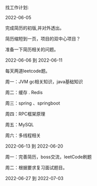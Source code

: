 

找工作计划:



2022-06-05 

完成简历的初版,并对外透出。

简历缩短到一页，项目的双中心项目？


准备一下简历相关的问题。



2022-06-06  到  2022-06-11

每天两道leetcode题。

周一：JVM gc相关知识，java基础知识

周二：缓存 . Redis 

周三：spring 、springboot

周四：RPC框架原理

周五：MySQL

周六：多线程相关


2022-06-13 到 2022-06-20


周一：完善简历，boss交流，leetCode刷题

周二：根据要求复习面试题目。


2022-06-27 到 2022-07-03








